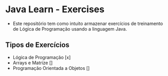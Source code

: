# Java Learn - Exercises
- Este repositório tem como intuito armazenar exercícios de treinamento de Lógica de Programação usando a linguagem Java.

## Tipos de Exercícios
- Lógica de Programação [x]
- Arrays e Matrize []
- Programação Orientada a Objetos []